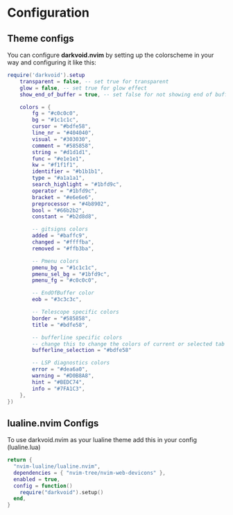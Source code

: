# Configuration

## Theme configs

You can configure **darkvoid.nvim** by setting up the colorscheme in your way and configuring it like this:

```lua
require('darkvoid').setup
    transparent = false, -- set true for transparent
    glow = false, -- set true for glow effect
    show_end_of_buffer = true, -- set false for not showing end of buffer

    colors = {
        fg = "#c0c0c0",
        bg = "#1c1c1c",
        cursor = "#bdfe58",
        line_nr = "#404040",
        visual = "#303030",
        comment = "#585858",
        string = "#d1d1d1",
        func = "#e1e1e1",
        kw = "#f1f1f1",
        identifier = "#b1b1b1",
        type = "#a1a1a1",
        search_highlight = "#1bfd9c",
        operator = "#1bfd9c",
        bracket = "#e6e6e6",
        preprocessor = "#4b8902",
        bool = "#66b2b2",
        constant = "#b2d8d8",

        -- gitsigns colors
        added = "#baffc9",
        changed = "#ffffba",
        removed = "#ffb3ba",

        -- Pmenu colors
        pmenu_bg = "#1c1c1c",
        pmenu_sel_bg = "#1bfd9c",
        pmenu_fg = "#c0c0c0",

        -- EndOfBuffer color
        eob = "#3c3c3c",

        -- Telescope specific colors
        border = "#585858",
        title = "#bdfe58",

        -- bufferline specific colors
        -- change this to change the colors of current or selected tab
        bufferline_selection = "#bdfe58"

		-- LSP diagnostics colors
		error = "#dea6a0",
		warning = "#D0B8A8",
		hint = "#BEDC74",
		info = "#7FA1C3",
    },
})
```

## lualine.nvim Configs

To use darkvoid.nvim as your lualine theme add this in your config (lualine.lua)

```lua
return {
  "nvim-lualine/lualine.nvim",
  dependencies = { "nvim-tree/nvim-web-devicons" },
  enabled = true,
  config = function()
    require("darkvoid").setup()
  end,
}
```
